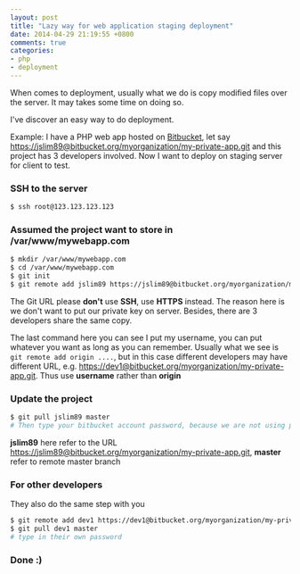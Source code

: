 ```yaml
---
layout: post
title: "Lazy way for web application staging deployment"
date: 2014-04-29 21:19:55 +0800
comments: true
categories: 
- php
- deployment
---
```


When comes to deployment, usually what we do is copy modified files over the server. It may takes some time on doing so.

I've discover an easy way to do deployment.

Example: I have a PHP web app hosted on [Bitbucket](https://bitbucket.org), let say [https://jslim89@bitbucket.org/myorganization/my-private-app.git](https://jslim89@bitbucket.org/myorganization/my-private-app) and this project has 3 developers involved. Now I want to deploy on staging server for client to test.

### SSH to the server

```sh
$ ssh root@123.123.123.123
```

### Assumed the project want to store in **/var/www/mywebapp.com**

```sh
$ mkdir /var/www/mywebapp.com
$ cd /var/www/mywebapp.com
$ git init
$ git remote add jslim89 https://jslim89@bitbucket.org/myorganization/my-private-app.git
```

The Git URL please **don't** use **SSH**, use **HTTPS** instead. The reason here is we don't want to put our private key on server. Besides, there are 3 developers share the same copy.

The last command here you can see I put my username, you can put whatever you want as long as you can remember. Usually what we see is `git remote add origin ....`, but in this case different developers may have different URL, e.g. [https://dev1@bitbucket.org/myorganization/my-private-app.git](https://dev1@bitbucket.org/myorganization/my-private-app.git). Thus use **username** rather than **origin**

### Update the project

```sh
$ git pull jslim89 master
# Then type your bitbucket account password, because we are not using private key
```

**jslim89** here refer to the URL [https://jslim89@bitbucket.org/myorganization/my-private-app.git](https://jslim89@bitbucket.org/myorganization/my-private-app.git), **master** refer to remote master branch


### For other developers

They also do the same step with you

```sh
$ git remote add dev1 https://dev1@bitbucket.org/myorganization/my-private-app.git
$ git pull dev1 master
# type in their own password
```

### Done :)
